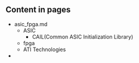 ## Content in pages
- asic_fpga.md
  - ASIC
    - CAIL(Common ASIC Initialization Library)
  - fpga
  - ATI Technologies
-    
